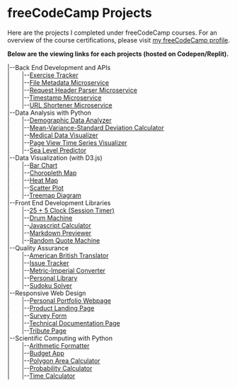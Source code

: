 # freeCodeCamp Projects

Here are the projects I completed under freeCodeCamp courses. For an overview of the course certifications, please visit [my freeCodeCamp profile](https://www.freecodecamp.org/quynhvng).

**Below are the viewing links for each projects (hosted on Codepen/Replit).**

|--Back End Development and APIs<br/>
|  |--[Exercise Tracker](https://replit.com/@quynhvng/boilerpzlate-project-exercisetracker)<br/>
|  |--[File Metadata Microservice](https://replit.com/@quynhvng/boilerplate-project-filemetadata)<br/>
|  |--[Request Header Parser Microservice](https://replit.com/@quynhvng/boilerplate-project-headerparser)<br/>
|  |--[Timestamp Microservice](https://replit.com/@quynhvng/boilerplate-project-timestamp)<br/>
|  |--[URL Shortener Microservice](https://replit.com/@quynhvng/boilerplate-project-urlshortener)<br/>
|--Data Analysis with Python<br/>
|  |--[Demographic Data Analyzer](https://replit.com/@quynhvng/boilerplate-demographic-data-analyzer)<br/>
|  |--[Mean-Variance-Standard Deviation Calculator](https://replit.com/@quynhvng/boilerplate-mean-variance-standard-deviation-calculator)<br/>
|  |--[Medical Data Visualizer](https://replit.com/@quynhvng/boilerplate-medical-data-visualizer)<br/>
|  |--[Page View Time Series Visualizer](https://replit.com/@quynhvng/boilerplate-page-view-time-series-visualizer)<br/>
|  |--[Sea Level Predictor](https://replit.com/@quynhvng/boilerplate-sea-level-predictor)<br/>
|--Data Visualization (with D3.js)<br/>
|  |--[Bar Chart](https://codepen.io/quynhvng/pen/porMVjr)<br/>
|  |--[Choropleth Map](https://codepen.io/quynhvng/pen/ExwxQjG)<br/>
|  |--[Heat Map](https://codepen.io/quynhvng/pen/mdBbYmR)<br/>
|  |--[Scatter Plot](https://codepen.io/quynhvng/pen/gOGYWJz)<br/>
|  |--[Treemap Diagram](https://codepen.io/quynhvng/pen/zYEYXvz)<br/>
|--Front End Development Libraries<br/>
|  |--[25 + 5 Clock (Session Timer)](https://codepen.io/quynhvng/pen/MWvRZPg)<br/>
|  |--[Drum Machine](https://codepen.io/quynhvng/pen/abyKQQP)<br/>
|  |--[Javascript Calculator](https://codepen.io/quynhvng/pen/XWaPePX)<br/>
|  |--[Markdown Previewer](https://codepen.io/quynhvng/pen/dyzmgWg)<br/>
|  |--[Random Quote Machine](https://codepen.io/quynhvng/pen/yLovdgx)<br/>
|--Quality Assurance<br/>
|  |--[American British Translator](https://replit.com/@quynhvng/boilerplate-project-american-british-english-translator)<br/>
|  |--[Issue Tracker](https://replit.com/@quynhvng/boilerplate-project-issuetracker)<br/>
|  |--[Metric-Imperial Converter](https://replit.com/@quynhvng/boilerplate-project-metricimpconverter)<br/>
|  |--[Personal Library](https://replit.com/@quynhvng/boilerplate-project-library)<br/>
|  |--[Sudoku Solver](https://replit.com/@quynhvng/boilerplate-project-sudoku-solver)<br/>
|--Responsive Web Design<br/>
|  |--[Personal Portfolio Webpage](https://codepen.io/quynhvng/pen/VwzvLGX)<br/>
|  |--[Product Landing Page](https://codepen.io/quynhvng/pen/rNwXwzB)<br/>
|  |--[Survey Form](https://codepen.io/quynhvng/pen/NWgeJzg)<br/>
|  |--[Technical Documentation Page](https://codepen.io/quynhvng/pen/gOxOzVZ)<br/>
|  |--[Tribute Page](https://codepen.io/quynhvng/pen/BaZvBJB)<br/>
|--Scientific Computing with Python<br/>
|  |--[Arithmetic Formatter](https://replit.com/@quynhvng/boilerplate-arithmetic-formatter)<br/>
|  |--[Budget App](https://replit.com/@quynhvng/boilerplate-budget-app)<br/>
|  |--[Polygon Area Calculator](https://replit.com/@quynhvng/boilerplate-polygon-area-calculator)<br/>
|  |--[Probability Calculator](https://replit.com/@quynhvng/boilerplate-probability-calculator)<br/>
|  |--[Time Calculator](https://replit.com/@quynhvng/boilerplate-time-calculator)<br/>
